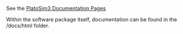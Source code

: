 See the [PlatoSim3 Documentation Pages](https://ivs-kuleuven.github.io/PlatoSim3/)

Within the software package itself, documentation can be found in the /docs/html folder.
